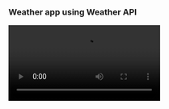 ### Weather app using Weather API 
<video src="https://user-images.githubusercontent.com/92531202/151934270-ddd176c5-8e95-46be-bce8-261669a169c0.mp4"></video>
